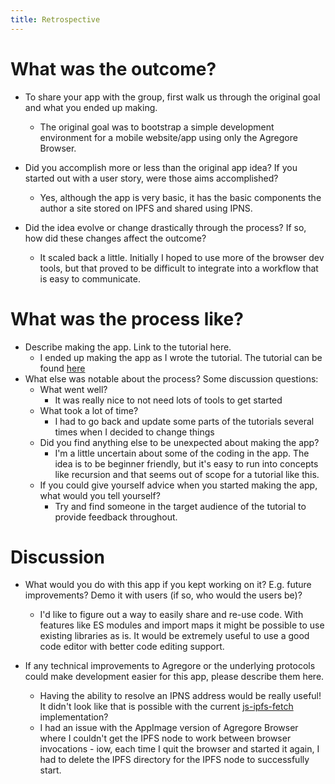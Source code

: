 ```yaml
---
title: Retrospective
---
```

# What was the outcome?
- To share your app with the group, first walk us through the original goal and what you ended up making. 
    - The original goal was to bootstrap a simple development environment for a mobile website/app using only the Agregore Browser.

- Did you accomplish more or less than the original app idea? If you started out with a user story, were those aims accomplished? 
    - Yes, although the app is very basic, it has the basic components the author a site stored on IPFS and shared using IPNS.
    
- Did the idea evolve or change drastically through the process? If so, how did these changes affect the outcome?
    - It scaled back a little. Initially I hoped to use more of the browser dev tools, but that proved to be difficult to integrate into a workflow that is easy to communicate.

# What was the process like?

- Describe making the app. Link to the tutorial here.
    - I ended up making the app as I wrote the tutorial. The tutorial can be found [here](https://www.thebacklog.net/projects/agregore-web-apps/part-1)
- What else was notable about the process? Some discussion questions:
    - What went well?
        - It was really nice to not need lots of tools to get started
    - What took a lot of time?
        - I had to go back and update some parts of the tutorials several times when I decided to change things
    - Did you find anything else to be unexpected about making the app?
        - I'm a little uncertain about some of the coding in the app. The idea is to be beginner friendly, but it's easy to run into concepts like recursion and that seems out of scope for a tutorial like this.
    - If you could give yourself advice when you started making the app, what would you tell yourself?
        - Try and find someone in the target audience of the tutorial to provide feedback throughout.

# Discussion

- What would you do with this app if you kept working on it? E.g. future improvements? Demo it with users (if so, who would the users be)?  
    - I'd like to figure out a way to easily share and re-use code. With features like ES modules and import maps it might be possible to use existing libraries as is. It would be extremely useful to use a good code editor with better code editing support.

- If any technical improvements to Agregore or the underlying protocols could make development easier for this app, please describe them here.
    - Having the ability to resolve an IPNS address would be really useful! It didn't look like that is possible with the current [js-ipfs-fetch](https://github.com/RangerMauve/js-ipfs-fetch) implementation?
    - I had an issue with the AppImage version of Agregore Browser where I couldn't get the IPFS node to work between browser invocations - iow, each time I quit the browser and started it again, I had to delete the IPFS directory for the IPFS node to successfully start.

